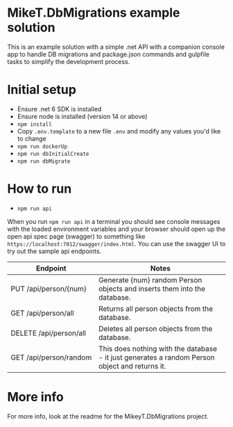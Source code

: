 # MikeT.DbMigrations example solution

This is an example solution with a simple .net API with a companion console app to handle DB migrations and package.json commands and gulpfile tasks to simplify the development process.

# Initial setup

- Ensure .net 6 SDK is installed
- Ensure node is installed (version 14 or above)
- `npm install`
- Copy `.env.template` to a new file `.env` and modify any values you'd like to change
- `npm run dockerUp`
- `npm run dbInitialCreate`
- `npm run dbMigrate`

# How to run

- `npm run api`

When you run `npm run api` in a terminal you should see console messages with the loaded environment variables and your browser should open up the open api spec page (swagger) to something like `https://localhost:7012/swagger/index.html`. You can use the swagger UI to try out the sample api endpoints.

| Endpoint                    | Notes                                                                                          |
|-----------------------------|------------------------------------------------------------------------------------------------|
| PUT&nbsp;/api/person/{num}  | Generate {num} random Person objects and inserts them into the database.                       |
| GET&nbsp;/api/person/all    | Returns all person objects from the database.                                                  |
| DELETE&nbsp;/api/person/all | Deletes all person objects from the database.                                                  |
| GET&nbsp;/api/person/random | This does nothing with the database - it just generates a random Person object and returns it. |

# More info

For more info, look at the readme for the MikeyT.DbMigrations project.
